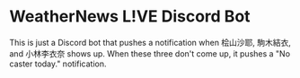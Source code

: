 # WeatherNews L!VE Discord Bot

This is just a Discord bot that pushes a notification when 桧山沙耶, 駒木結衣, and 小林李衣奈 shows up. When these three don't come up, it pushes a "No caster today." notification.